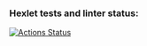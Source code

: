 ### Hexlet tests and linter status:
[![Actions Status](https://github.com/andrey-white/php-project-45/workflows/hexlet-check/badge.svg)](https://github.com/andrey-white/php-project-45/actions)